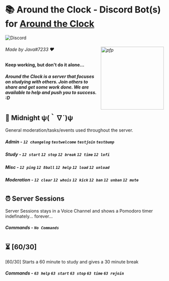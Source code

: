# 📚 Around the Clock - Discord Bot(s) for [Around the Clock](https://discord.gg/nk69jVbJMP)

![Discord](https://discordapp.com/api/guilds/802565984602423367/widget.png?style=banner2)

###### Made by Java#7233 ♥ <img align="right" img alt="pfp" src="https://cdn.discordapp.com/attachments/814293652234043392/815606602316382208/totoro-560x301_3.jpg" width=200px>

#### Keep working, but don't do it alone...
 
##### Around the Clock is a server that focuses on studying with others. Join others to share and get some work done. We are available to help and push you to success. :D

#

## 🌙 Midnight ψ(｀∇´)ψ

General moderation/tasks/events used throughout the server.  

##### Admin - `12 changelog` `testwelcome` `testjoin` `testbump`

##### Study - `12 start` `12 stop` `12 break` `12 time` `12 lofi`

##### Misc - `12 ping` `12 8ball` `12 help` `12 load` `12 unload`

##### Moderation - `12 clear` `12 whois` `12 kick` `12 ban` `12 unban` `12 mute`

#

## ⏰ Server Sessions

Server Sessions stays in a Voice Channel and shows a Pomodoro timer indefinately... forever...

##### Commands - `No Commands`

#

## ⏳ [60/30]

[60/30] Starts a 60 minute to study and gives a 30 minute break

##### Commands - `63 help` `63 start` `63 stop` `63 time` `63 rejoin`